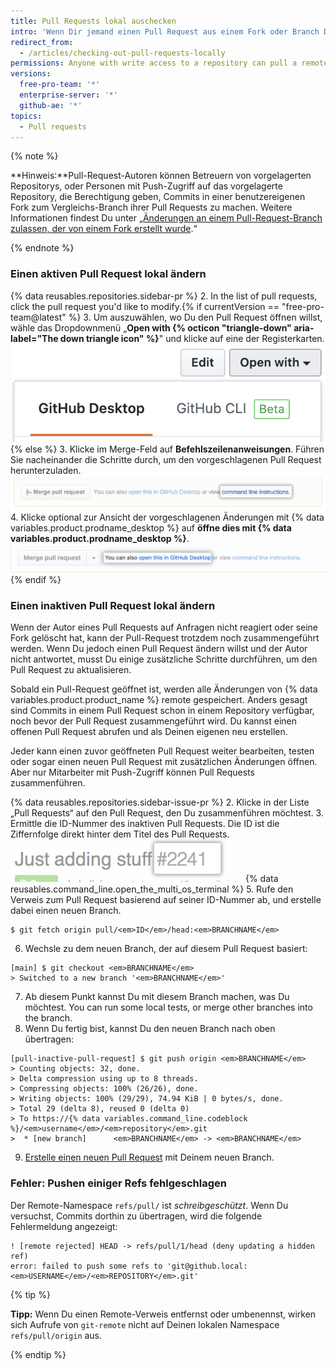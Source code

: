 ```yaml
---
title: Pull Requests lokal auschecken
intro: 'Wenn Dir jemand einen Pull Request aus einem Fork oder Branch Deines Repositorys schickt, kannst Du ihn lokal zusammenführen, um einen Merge-Konflikt zu lösen oder um die Änderungen vor dem Zusammenführen auf {% data variables.product.product_name %} zu testen und zu überprüfen.'
redirect_from:
  - /articles/checking-out-pull-requests-locally
permissions: Anyone with write access to a repository can pull a remote pull request down locally.
versions:
  free-pro-team: '*'
  enterprise-server: '*'
  github-ae: '*'
topics:
  - Pull requests
---
```


  {% note %}

  **Hinweis:**Pull-Request-Autoren können Betreuern von vorgelagerten Repositorys, oder Personen mit Push-Zugriff auf das vorgelagerte Repository, die Berechtigung geben, Commits in einer benutzereigenen Fork zum Vergleichs-Branch ihrer Pull Requests zu machen. Weitere Informationen findest Du unter „[Änderungen an einem Pull-Request-Branch zulassen, der von einem Fork erstellt wurde](/articles/allowing-changes-to-a-pull-request-branch-created-from-a-fork).“

  {% endnote %}

### Einen aktiven Pull Request lokal ändern

{% data reusables.repositories.sidebar-pr %}
2. In the list of pull requests, click the pull request you'd like to modify.{% if currentVersion == "free-pro-team@latest" %}
3. Um auszuwählen, wo Du den Pull Request öffnen willst, wähle das Dropdownmenü „**Open with {% octicon "triangle-down" aria-label="The down triangle icon" %}**" und klicke auf eine der Registerkarten. ![Link um auf die Pull-Request-Anweisungen in der Befehlszeile zuzugreifen](/assets/images/help/pull_requests/open-with-button.png){% else %}
3. Klicke im Merge-Feld auf **Befehlszeilenanweisungen**. Führen Sie nacheinander die Schritte durch, um den vorgeschlagenen Pull Request herunterzuladen. ![Links zum Zugriff auf Anleitungen zu Befehlszeilen-Pull-Requests](/assets/images/help/pull_requests/pull_request_show_command_line_merge.png)
4. Klicke optional zur Ansicht der vorgeschlagenen Änderungen mit {% data variables.product.prodname_desktop %} auf **öffne dies mit {% data variables.product.prodname_desktop %}**. ![Link to open a pull request locally in Desktop](/assets/images/help/desktop/open-pr-in-desktop.png){% endif %}

### Einen inaktiven Pull Request lokal ändern

Wenn der Autor eines Pull Requests auf Anfragen nicht reagiert oder seine Fork gelöscht hat, kann der Pull-Request trotzdem noch zusammengeführt werden. Wenn Du jedoch einen Pull Request ändern willst und der Autor nicht antwortet, musst Du einige zusätzliche Schritte durchführen, um den Pull Request zu aktualisieren.

Sobald ein Pull-Request geöffnet ist, werden alle Änderungen von {% data variables.product.product_name %} remote gespeichert. Anders gesagt sind Commits in einem Pull Request schon in einem Repository verfügbar, noch bevor der Pull Request zusammengeführt wird. Du kannst einen offenen Pull Request abrufen und als Deinen eigenen neu erstellen.

Jeder kann einen zuvor geöffneten Pull Request weiter bearbeiten, testen oder sogar einen neuen Pull Request mit zusätzlichen Änderungen öffnen. Aber nur Mitarbeiter mit Push-Zugriff können Pull Requests zusammenführen.

{% data reusables.repositories.sidebar-issue-pr %}
2. Klicke in der Liste „Pull Requests“ auf den Pull Request, den Du zusammenführen möchtest.
3. Ermittle die ID-Nummer des inaktiven Pull Requests. Die ID ist die Ziffernfolge direkt hinter dem Titel des Pull Requests. ![ID-Nummer des Pull Requests](/assets/images/help/pull_requests/pull_request_id_number.png)
{% data reusables.command_line.open_the_multi_os_terminal %}
5. Rufe den Verweis zum Pull Request basierend auf seiner ID-Nummer ab, und erstelle dabei einen neuen Branch.
  ```shell
  $ git fetch origin pull/<em>ID</em>/head:<em>BRANCHNAME</em>
  ```
6. Wechsle zu dem neuen Branch, der auf diesem Pull Request basiert:
  ```shell
  [main] $ git checkout <em>BRANCHNAME</em>
  > Switched to a new branch '<em>BRANCHNAME</em>'
  ```
7. Ab diesem Punkt kannst Du mit diesem Branch machen, was Du möchtest. You can run some local tests, or merge other branches into the branch.
8. Wenn Du fertig bist, kannst Du den neuen Branch nach oben übertragen:
  ```shell
  [pull-inactive-pull-request] $ git push origin <em>BRANCHNAME</em>
  > Counting objects: 32, done.
  > Delta compression using up to 8 threads.
  > Compressing objects: 100% (26/26), done.
  > Writing objects: 100% (29/29), 74.94 KiB | 0 bytes/s, done.
  > Total 29 (delta 8), reused 0 (delta 0)
  > To https://{% data variables.command_line.codeblock %}/<em>username</em>/<em>repository</em>.git
  >  * [new branch]      <em>BRANCHNAME</em> -> <em>BRANCHNAME</em>
  ```
9. [Erstelle einen neuen Pull Request](/articles/creating-a-pull-request) mit Deinem neuen Branch.

### Fehler: Pushen einiger Refs fehlgeschlagen

Der Remote-Namespace `refs/pull/` ist *schreibgeschützt*. Wenn Du versuchst, Commits dorthin zu übertragen, wird die folgende Fehlermeldung angezeigt:
```shell
! [remote rejected] HEAD -> refs/pull/1/head (deny updating a hidden ref)
error: failed to push some refs to 'git@github.local:<em>USERNAME</em>/<em>REPOSITORY</em>.git'
```

{% tip %}

**Tipp:** Wenn Du einen Remote-Verweis entfernst oder umbenennst, wirken sich Aufrufe von `git-remote` nicht auf Deinen lokalen Namespace `refs/pull/origin` aus.

{% endtip %}

